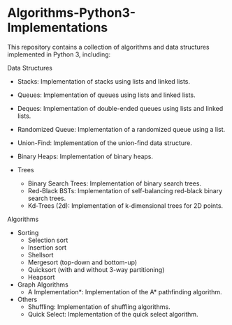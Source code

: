 # Algorithms-Python3-Implementations
This repository contains a collection of algorithms and data structures implemented in Python 3, including:

Data Structures

- Stacks: Implementation of stacks using lists and linked lists.
- Queues: Implementation of queues using lists and linked lists.
- Deques: Implementation of double-ended queues using lists and linked lists.
- Randomized Queue: Implementation of a randomized queue using a list.
- Union-Find: Implementation of the union-find data structure.
- Binary Heaps: Implementation of binary heaps.

- Trees
    - Binary Search Trees: Implementation of binary search trees.
    - Red-Black BSTs: Implementation of self-balancing red-black binary search trees.
    - Kd-Trees (2d): Implementation of k-dimensional trees for 2D points.

Algorithms

- Sorting
    - Selection sort
    - Insertion sort
    - Shellsort
    - Mergesort (top-down and bottom-up)
    - Quicksort (with and without 3-way partitioning)
    - Heapsort
- Graph Algorithms
    - A Implementation*: Implementation of the A* pathfinding algorithm.
- Others
    - Shuffling: Implementation of shuffling algorithms.
    - Quick Select: Implementation of the quick select algorithm.
 
